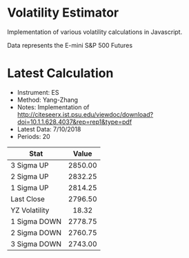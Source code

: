 # Volatility Estimator
Implementation of various volatility calculations in Javascript.

Data represents the E-mini S&P 500 Futures

# Latest Calculation
* Instrument: ES
* Method: Yang-Zhang
* Notes: Implementation of http://citeseerx.ist.psu.edu/viewdoc/download?doi=10.1.1.628.4037&rep=rep1&type=pdf
* Latest Data: 7/10/2018
* Periods: 20

| Stat          | Value    |
| ------------- |:--------:|
| 3 Sigma UP    |  2850.00 |
| 2 Sigma UP    |  2832.25 |
| 1 Sigma UP    |  2814.25 |
| Last Close    |  2796.50 |
| YZ Volatility |   18.32  |
| 1 Sigma DOWN  |  2778.75 |
| 2 Sigma DOWN  |  2760.75 |
| 3 Sigma DOWN  |  2743.00 |
